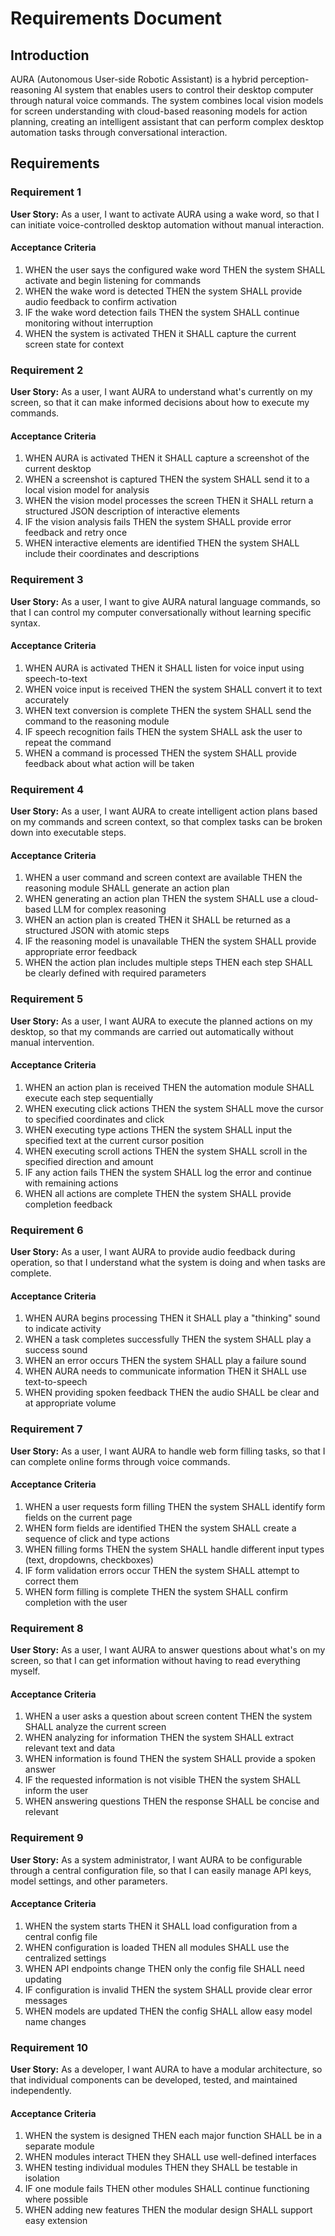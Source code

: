 # Requirements Document

## Introduction

AURA (Autonomous User-side Robotic Assistant) is a hybrid perception-reasoning AI system that enables users to control their desktop computer through natural voice commands. The system combines local vision models for screen understanding with cloud-based reasoning models for action planning, creating an intelligent assistant that can perform complex desktop automation tasks through conversational interaction.

## Requirements

### Requirement 1

**User Story:** As a user, I want to activate AURA using a wake word, so that I can initiate voice-controlled desktop automation without manual interaction.

#### Acceptance Criteria

1. WHEN the user says the configured wake word THEN the system SHALL activate and begin listening for commands
2. WHEN the wake word is detected THEN the system SHALL provide audio feedback to confirm activation
3. IF the wake word detection fails THEN the system SHALL continue monitoring without interruption
4. WHEN the system is activated THEN it SHALL capture the current screen state for context

### Requirement 2

**User Story:** As a user, I want AURA to understand what's currently on my screen, so that it can make informed decisions about how to execute my commands.

#### Acceptance Criteria

1. WHEN AURA is activated THEN it SHALL capture a screenshot of the current desktop
2. WHEN a screenshot is captured THEN the system SHALL send it to a local vision model for analysis
3. WHEN the vision model processes the screen THEN it SHALL return a structured JSON description of interactive elements
4. IF the vision analysis fails THEN the system SHALL provide error feedback and retry once
5. WHEN interactive elements are identified THEN the system SHALL include their coordinates and descriptions

### Requirement 3

**User Story:** As a user, I want to give AURA natural language commands, so that I can control my computer conversationally without learning specific syntax.

#### Acceptance Criteria

1. WHEN AURA is activated THEN it SHALL listen for voice input using speech-to-text
2. WHEN voice input is received THEN the system SHALL convert it to text accurately
3. WHEN text conversion is complete THEN the system SHALL send the command to the reasoning module
4. IF speech recognition fails THEN the system SHALL ask the user to repeat the command
5. WHEN a command is processed THEN the system SHALL provide feedback about what action will be taken

### Requirement 4

**User Story:** As a user, I want AURA to create intelligent action plans based on my commands and screen context, so that complex tasks can be broken down into executable steps.

#### Acceptance Criteria

1. WHEN a user command and screen context are available THEN the reasoning module SHALL generate an action plan
2. WHEN generating an action plan THEN the system SHALL use a cloud-based LLM for complex reasoning
3. WHEN an action plan is created THEN it SHALL be returned as a structured JSON with atomic steps
4. IF the reasoning model is unavailable THEN the system SHALL provide appropriate error feedback
5. WHEN the action plan includes multiple steps THEN each step SHALL be clearly defined with required parameters

### Requirement 5

**User Story:** As a user, I want AURA to execute the planned actions on my desktop, so that my commands are carried out automatically without manual intervention.

#### Acceptance Criteria

1. WHEN an action plan is received THEN the automation module SHALL execute each step sequentially
2. WHEN executing click actions THEN the system SHALL move the cursor to specified coordinates and click
3. WHEN executing type actions THEN the system SHALL input the specified text at the current cursor position
4. WHEN executing scroll actions THEN the system SHALL scroll in the specified direction and amount
5. IF any action fails THEN the system SHALL log the error and continue with remaining actions
6. WHEN all actions are complete THEN the system SHALL provide completion feedback

### Requirement 6

**User Story:** As a user, I want AURA to provide audio feedback during operation, so that I understand what the system is doing and when tasks are complete.

#### Acceptance Criteria

1. WHEN AURA begins processing THEN it SHALL play a "thinking" sound to indicate activity
2. WHEN a task completes successfully THEN the system SHALL play a success sound
3. WHEN an error occurs THEN the system SHALL play a failure sound
4. WHEN AURA needs to communicate information THEN it SHALL use text-to-speech
5. WHEN providing spoken feedback THEN the audio SHALL be clear and at appropriate volume

### Requirement 7

**User Story:** As a user, I want AURA to handle web form filling tasks, so that I can complete online forms through voice commands.

#### Acceptance Criteria

1. WHEN a user requests form filling THEN the system SHALL identify form fields on the current page
2. WHEN form fields are identified THEN the system SHALL create a sequence of click and type actions
3. WHEN filling forms THEN the system SHALL handle different input types (text, dropdowns, checkboxes)
4. IF form validation errors occur THEN the system SHALL attempt to correct them
5. WHEN form filling is complete THEN the system SHALL confirm completion with the user

### Requirement 8

**User Story:** As a user, I want AURA to answer questions about what's on my screen, so that I can get information without having to read everything myself.

#### Acceptance Criteria

1. WHEN a user asks a question about screen content THEN the system SHALL analyze the current screen
2. WHEN analyzing for information THEN the system SHALL extract relevant text and data
3. WHEN information is found THEN the system SHALL provide a spoken answer
4. IF the requested information is not visible THEN the system SHALL inform the user
5. WHEN answering questions THEN the response SHALL be concise and relevant

### Requirement 9

**User Story:** As a system administrator, I want AURA to be configurable through a central configuration file, so that I can easily manage API keys, model settings, and other parameters.

#### Acceptance Criteria

1. WHEN the system starts THEN it SHALL load configuration from a central config file
2. WHEN configuration is loaded THEN all modules SHALL use the centralized settings
3. WHEN API endpoints change THEN only the config file SHALL need updating
4. IF configuration is invalid THEN the system SHALL provide clear error messages
5. WHEN models are updated THEN the config SHALL allow easy model name changes

### Requirement 10

**User Story:** As a developer, I want AURA to have a modular architecture, so that individual components can be developed, tested, and maintained independently.

#### Acceptance Criteria

1. WHEN the system is designed THEN each major function SHALL be in a separate module
2. WHEN modules interact THEN they SHALL use well-defined interfaces
3. WHEN testing individual modules THEN they SHALL be testable in isolation
4. IF one module fails THEN other modules SHALL continue functioning where possible
5. WHEN adding new features THEN the modular design SHALL support easy extension
